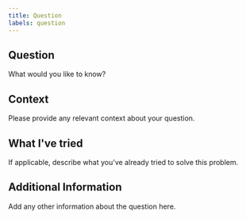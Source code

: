 ```yaml
---
title: Question
labels: question
---
```


## Question
What would you like to know?

## Context
Please provide any relevant context about your question.

## What I've tried
If applicable, describe what you've already tried to solve this problem.

## Additional Information
Add any other information about the question here. 